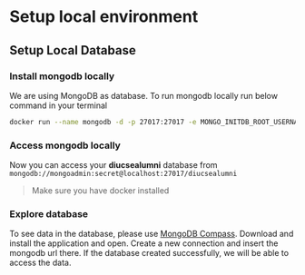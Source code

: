 # Setup local environment

## Setup Local Database

### Install mongodb locally

We are using MongoDB as database. To run mongodb locally run below command in your terminal

```bash
docker run --name mongodb -d -p 27017:27017 -e MONGO_INITDB_ROOT_USERNAME=mongoadmin -e MONGO_INITDB_ROOT_PASSWORD=secret mongo:latest
```

### Access mongodb locally

Now you can access your **diucsealumni** database from `mongodb://mongoadmin:secret@localhost:27017/diucsealumni`

> Make sure you have docker installed

### Explore database

To see data in the database, please use [MongoDB Compass](https://www.mongodb.com/products/tools/compass). Download and install the application and open. Create a new connection and insert the mongodb url there. If the database created successfully, we will be able to access the data.